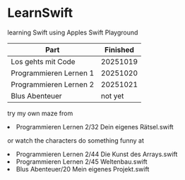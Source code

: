 # LearnSwift
learning Swift using Apples Swift Playground

| Part                     | Finished   |
|--------------------------|------------|
| Los gehts mit Code       | 20251019   |
| Programmieren Lernen 1   | 20251020   |
| Programmieren Lernen 2   | 20251021   |
| Blus Abenteuer           | not yet    |

try my own maze from<br/>
<li>Programmieren Lernen 2/32 Dein eigenes Rätsel.swift<br/>

or watch the characters do something funny at<br/>
<li>Programmieren Lernen 2/44 Die Kunst des Arrays.swift<br/>
<li>Programmieren Lernen 2/45 Weltenbau.swift<br/>
<li>Blus Abenteuer/20 Mein eigenes Projekt.swift